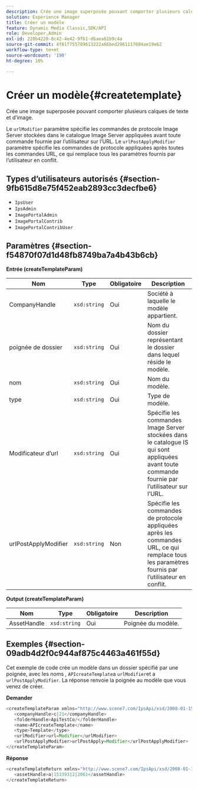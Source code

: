 ```yaml
---
description: Crée une image superposée pouvant comporter plusieurs calques de texte et d’image.
solution: Experience Manager
title: Créer un modèle
feature: Dynamic Media Classic,SDK/API
role: Developer,Admin
exl-id: 228b4228-8c42-4e42-9fb1-d6aea61b9c4a
source-git-commit: 4f81f755789613222a66bed2961117604ae19e62
workflow-type: tm+mt
source-wordcount: '190'
ht-degree: 10%

---
```


# Créer un modèle{#createtemplate}

Crée une image superposée pouvant comporter plusieurs calques de texte et d’image.

Le `urlModifier` paramètre spécifie les commandes de protocole Image Server stockées dans le catalogue Image Server appliquées avant toute commande fournie par l’utilisateur sur l’URL. Le `urlPostApplyModifier` paramètre spécifie les commandes de protocole appliquées après toutes les commandes URL, ce qui remplace tous les paramètres fournis par l’utilisateur en conflit.

## Types d’utilisateurs autorisés {#section-9fb615d8e75f452eab2893cc3decfbe6}

* `IpsUser`
* `IpsAdmin`
* `ImagePortalAdmin`
* `ImagePortalContrib`
* `ImagePortalContribUser`

## Paramètres {#section-f54870f07d1d48fb8749ba7a4b43b6cb}

**Entrée (createTemplateParam)**

| Nom | Type | Obligatoire | Description |
|---|---|---|---|
| CompanyHandle | `xsd:string` | Oui | Société à laquelle le modèle appartient. |
| poignée de dossier | `xsd:string` | Oui | Nom du dossier représentant le dossier dans lequel réside le modèle. |
| nom | `xsd:string` | Oui | Nom du modèle. |
| type | `xsd:string` | Oui | Type de modèle. |
| Modificateur d’url | `xsd:string` | Oui | Spécifie les commandes Image Server stockées dans le catalogue IS qui sont appliquées avant toute commande fournie par l’utilisateur sur l’URL. |
| urlPostApplyModifier | `xsd:string` | Non | Spécifie les commandes de protocole appliquées après les commandes URL, ce qui remplace tous les paramètres fournis par l’utilisateur en conflit. |

**Output (createTemplateParam)**

| Nom | Type | Obligatoire | Description |
|---|---|---|---|
| AssetHandle | `xsd:string` | Oui | Poignée du modèle. |

## Exemples {#section-09adb4d2f0c944af875c4463a461f55d}

Cet exemple de code crée un modèle dans un dossier spécifié par une poignée, avec les noms , `APIcreateTemplate`a `urlModifier`et a `urlPostApplyModifier`. La réponse renvoie la poignée au modèle que vous venez de créer.

**Demander**

```java
<createTemplateParam xmlns="http://www.scene7.com/IpsApi/xsd/2008-01-15">
   <companyHandle>c|21</companyHandle>
   <folderHandle>ApiTestCo/</folderHandle>
   <name>APIcreateTemplate</name>
   <type>Template</type>
   <urlModifier>url=Modifier</urlModifier>
   <urlPostApplyModifier>urlPostApply=Modifier</urlPostApplyModifier>
</createTemplateParam>
```

**Réponse**

```java
<createTemplateReturn xmlns="http://www.scene7.com/IpsApi/xsd/2008-01-15">
   <assetHandle>a|153393|2|2061</assetHandle>
</createTemplateReturn>
```
